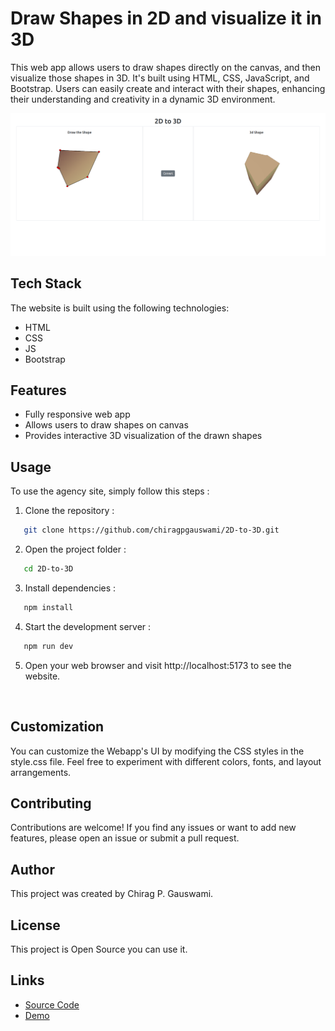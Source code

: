 # Draw Shapes in 2D and visualize it in 3D

This web app allows users to draw shapes directly on the canvas, and then visualize those shapes in 3D. It's built using HTML, CSS, JavaScript, and Bootstrap. Users can easily create and interact with their shapes, enhancing their understanding and creativity in a dynamic 3D environment.

![2D to 3D](screenshot.png)

## Tech Stack

The website is built using the following technologies:

* HTML
* CSS
* JS
* Bootstrap

## Features

* Fully responsive web app
* Allows users to draw shapes on canvas
* Provides interactive 3D visualization of the drawn shapes

## Usage

To use the agency site, simply follow this steps :

1. Clone the repository :

```bash
   git clone https://github.com/chiragpgauswami/2D-to-3D.git
```

2. Open the project folder :

```bash
   cd 2D-to-3D
```

3. Install dependencies :

```bash
   npm install
```

4. Start the development server :

```bash
   npm run dev
```

5. Open your web browser and visit http://localhost:5173 to see the website.

&nbsp;

## Customization

You can customize the Webapp's UI by modifying the CSS styles in the style.css file. Feel free to experiment with different colors, fonts, and layout arrangements.

## Contributing

Contributions are welcome! If you find any issues or want to add new features, please open an issue or submit a pull request.

## Author

This project was created by Chirag P. Gauswami.

## License

This project is Open Source you can use it.

## Links

- [Source Code](https://github.com/chiragpgauswami/2D-to-3D)
- [Demo](https://chiragpgauswami.github.io/2D-to-3D)
